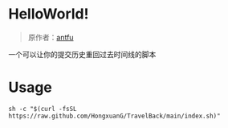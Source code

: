 # HelloWorld!

> 原作者：[antfu](https://github.com/antfu)

一个可以让你的提交历史重回过去时间线的脚本



# Usage

```
sh -c "$(curl -fsSL https://raw.github.com/HongxuanG/TravelBack/main/index.sh)"
```
